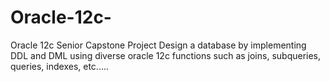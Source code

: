 # Oracle-12c-
Oracle 12c  Senior Capstone Project
Design a database by implementing DDL and DML using diverse oracle 12c functions such as joins, subqueries, queries, indexes, etc.....
